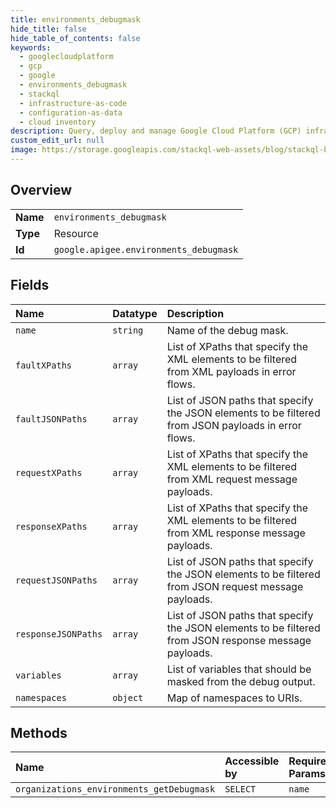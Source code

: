 ```yaml
---
title: environments_debugmask
hide_title: false
hide_table_of_contents: false
keywords:
  - googlecloudplatform
  - gcp
  - google
  - environments_debugmask
  - stackql
  - infrastructure-as-code
  - configuration-as-data
  - cloud inventory
description: Query, deploy and manage Google Cloud Platform (GCP) infrastructure and resources using SQL
custom_edit_url: null
image: https://storage.googleapis.com/stackql-web-assets/blog/stackql-blog-post-featured-image.png
---
```

  
    

## Overview
<table><tbody>
<tr><td><b>Name</b></td><td><code>environments_debugmask</code></td></tr>
<tr><td><b>Type</b></td><td>Resource</td></tr>
<tr><td><b>Id</b></td><td><code>google.apigee.environments_debugmask</code></td></tr>
</tbody></table>

## Fields
| Name | Datatype | Description |
|:-----|:---------|:------------|
| `name` | `string` | Name of the debug mask. |
| `faultXPaths` | `array` | List of XPaths that specify the XML elements to be filtered from XML payloads in error flows. |
| `faultJSONPaths` | `array` | List of JSON paths that specify the JSON elements to be filtered from JSON payloads in error flows. |
| `requestXPaths` | `array` | List of XPaths that specify the XML elements to be filtered from XML request message payloads. |
| `responseXPaths` | `array` | List of XPaths that specify the XML elements to be filtered from XML response message payloads. |
| `requestJSONPaths` | `array` | List of JSON paths that specify the JSON elements to be filtered from JSON request message payloads. |
| `responseJSONPaths` | `array` | List of JSON paths that specify the JSON elements to be filtered from JSON response message payloads. |
| `variables` | `array` | List of variables that should be masked from the debug output. |
| `namespaces` | `object` | Map of namespaces to URIs. |
## Methods
| Name | Accessible by | Required Params |
|:-----|:--------------|:----------------|
| `organizations_environments_getDebugmask` | `SELECT` | `name` |
